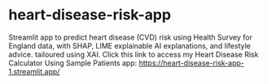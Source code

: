 # heart-disease-risk-app
Streamlit app to predict heart disease (CVD) risk using Health Survey for England data, with SHAP, LIME explainable AI explanations, and lifestyle advice. tailoured using XAI. 
Click this link to access my Heart Disease Risk Calculator Using Sample Patients app: https://heart-disease-risk-app-1.streamlit.app/
